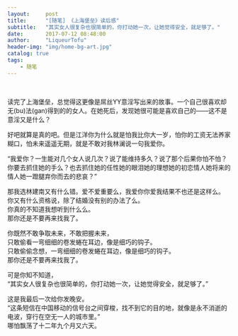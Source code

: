 ```yaml
---
layout:     post
title:      "[随笔] 《上海堡垒》读后感"
subtitle:   "其实女人很复杂也很简单的，你打动她一次，让她觉得安全，就足够了。"
date:       2017-07-12 08:48:00
author:     "LiqueurTofu"
header-img: "img/home-bg-art.jpg"
catalog: true
tags:
    - 随笔
---
```


<br>

读完了上海堡垒，总觉得这更像是屌丝YY意淫写出来的故事。一个自己很喜欢却无(bu)法(gan)得到的的女人。在她死后，发现她很可能是喜欢自己的——这不是意淫又是什么？

好吧就算是真的吧。但是江洋你为什么就是怕我比你大一岁，怕你的工资无法养家糊口，怕未来遥遥无期，就是不敢对我林澜说一句我爱你。

“我爱你？一生能对几个女人说几次？说了能维持多久？说了那个后果你怕不怕？你要去抓住她的手么？也去抓住她的任性她的眼泪她的理想她的初恋情人她将来的情人她一蹬腿弃你而去的悲哀？”

那我选林建南又有什么错。爱不爱重要么，我爱你你爱我结果不也还是这样么。<br>
你又有什么资格说，除了结婚没有别的办法了么。<br>
你真的不知道我想听到什么么。<br>
那你还是不要再来找我了。

你既然不敢争取未来，不敢把握未来，<br>
只敢偷看一弯细细的卷发蜷在耳边，像是细巧的钩子。<br>
只敢偷偷念想，一弯细细的卷发蜷在耳边，像是细巧的钩子。<br>
那你还是不要再来找我了。

可是你知不知道，<br>
“其实女人很复杂也很简单的，你打动她一次，让她觉得安全，就足够了。”

这是我最后一次给你发晚安。<br>
“这条短信在中国移动的信号台之间穿梭，找不到它的目的地，就像是永不消逝的电波，穿行在空无一人的城市里。”<br>
哪怕飘荡了十二年九个月又六天。


